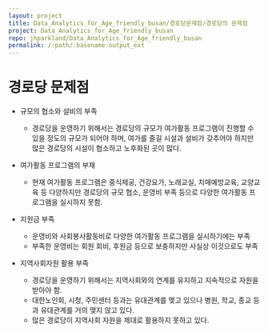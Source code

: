 ```yaml
---
layout: project
title: Data_Analytics_for_Age_friendly_busan/경로당문제점/경로당의 문제점
project: Data_Analytics_for_Age_friendly_busan
repo: jhparkland/Data_Analytics_for_Age_friendly_busan
permalink: /:path/:basename:output_ext
---
```


# 경로당 문제점
* 규모의 협소와 설비의 부족
  - 경로당을 운영하기 위해서는 경로당의 규모가 여가활동 프로그램이 진행할 수 있을 정도의 규모가 되어야 하며, 여가를 즐길 시설과 설비가 갖추어야 하지만 많은 경로당의 시설이 협소하고 노후화된 곳이 많다.

* 여가활동 프로그램의 부재
  - 현재 여가활동 프로그램은 중식제공, 건강요가, 노래교실, 치매예방교육, 교양교육 등 다양하지만 경로당의 규모 협소, 운영비 부족 등으로 다양한 여가활동 프로그램을 실시하지 못함.

* 지원금 부족
  - 운영비와 사회봉사활동비로 다양한 여가활동 프로그램을 실시하기에는 부족
  - 부족한 운영비는 회원 회비, 후원금 등으로 보충하지만 사실상 이것으로도 부족

* 지역사회자원 활용 부족
  - 경로당을 운영하기 위해서는 지역사회와의 연계를 유지하고 지속적으로 자원을 받아야 함.
  - 대한노인회, 시청, 주민센터 등과는 유대관계를 맺고 있으나 병원, 학교, 종교 등과 유대관계를 거의 맺지 않고 있다.
  - 많은 경로당이 지역사회 자원을 제대로 활용하지 못하고 있다. 
